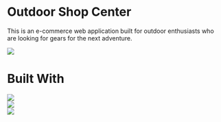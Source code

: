 # Outdoor Shop Center

This is an e-commerce web application built for outdoor enthusiasts who are looking for gears for the next adventure.

<img src="./src/assets/Ecommerce.gif"> <br>

# Built With

  <img src="https://img.shields.io/badge/React-20232A?style=for-the-badge&logo=react&logoColor=61DAFB" /> <br>
  <img src="https://img.shields.io/badge/Node.js-339933?style=for-the-badge&logo=nodedotjs&logoColor=white" /> <br>
  <img src="https://img.shields.io/badge/Material%20UI-007FFF?style=for-the-badge&logo=mui&logoColor=white" />